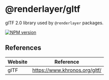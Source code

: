 # @renderlayer/gltf

glTF 2.0 library used by `@renderlayer` packages.

[![NPM version][npm-badge]][npm-url]

## References

| Website | Reference                      |
| ------- | ------------------------------ |
| glTF    | https://www.khronos.org/gltf/  |

[npm-badge]: https://img.shields.io/npm/v/@renderlayer/gltf
[npm-url]: https://www.npmjs.com/package/@renderlayer/gltf
